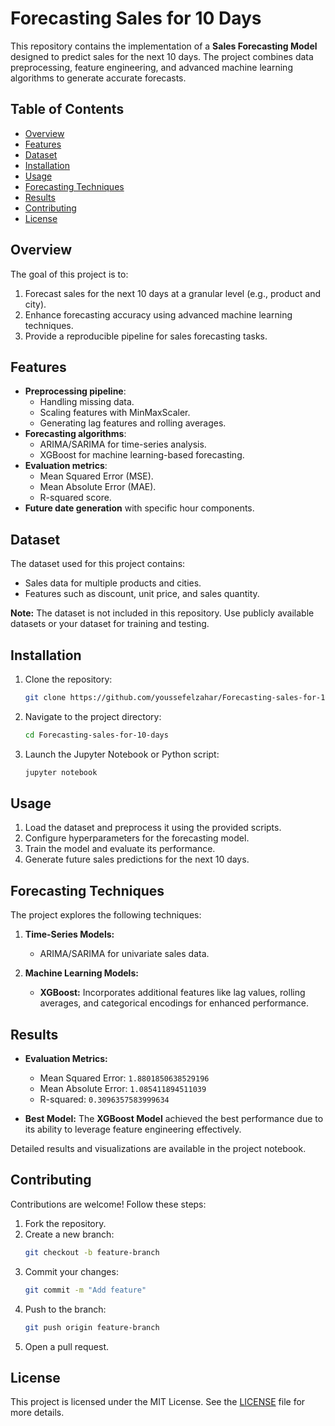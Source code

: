 # Forecasting Sales for 10 Days

This repository contains the implementation of a **Sales Forecasting Model** designed to predict sales for the next 10 days. The project combines data preprocessing, feature engineering, and advanced machine learning algorithms to generate accurate forecasts.

## Table of Contents

- [Overview](#overview)
- [Features](#features)
- [Dataset](#dataset)
- [Installation](#installation)
- [Usage](#usage)
- [Forecasting Techniques](#forecasting-techniques)
- [Results](#results)
- [Contributing](#contributing)
- [License](#license)

## Overview

The goal of this project is to:

1. Forecast sales for the next 10 days at a granular level (e.g., product and city).
2. Enhance forecasting accuracy using advanced machine learning techniques.
3. Provide a reproducible pipeline for sales forecasting tasks.

## Features

- **Preprocessing pipeline**:
  - Handling missing data.
  - Scaling features with MinMaxScaler.
  - Generating lag features and rolling averages.
- **Forecasting algorithms**:
  - ARIMA/SARIMA for time-series analysis.
  - XGBoost for machine learning-based forecasting.
- **Evaluation metrics**:
  - Mean Squared Error (MSE).
  - Mean Absolute Error (MAE).
  - R-squared score.
- **Future date generation** with specific hour components.

## Dataset

The dataset used for this project contains:

- Sales data for multiple products and cities.
- Features such as discount, unit price, and sales quantity.

**Note:** The dataset is not included in this repository. Use publicly available datasets or your dataset for training and testing.

## Installation

1. Clone the repository:
   ```bash
   git clone https://github.com/youssefelzahar/Forecasting-sales-for-10-days.git
   ```

2. Navigate to the project directory:
   ```bash
   cd Forecasting-sales-for-10-days
   ```

3. Launch the Jupyter Notebook or Python script:
   ```bash
   jupyter notebook
   ```

## Usage

1. Load the dataset and preprocess it using the provided scripts.
2. Configure hyperparameters for the forecasting model.
3. Train the model and evaluate its performance.
4. Generate future sales predictions for the next 10 days.

## Forecasting Techniques

The project explores the following techniques:

1. **Time-Series Models:**
   - ARIMA/SARIMA for univariate sales data.

2. **Machine Learning Models:**
   - **XGBoost:** Incorporates additional features like lag values, rolling averages, and categorical encodings for enhanced performance.

## Results

- **Evaluation Metrics:**
  - Mean Squared Error: `1.8801850638529196`
  - Mean Absolute Error: `1.085411894511039`
  - R-squared: `0.3096357583999634`

- **Best Model:**
  The **XGBoost Model** achieved the best performance due to its ability to leverage feature engineering effectively.

Detailed results and visualizations are available in the project notebook.

## Contributing

Contributions are welcome! Follow these steps:

1. Fork the repository.
2. Create a new branch:
   ```bash
   git checkout -b feature-branch
   ```
3. Commit your changes:
   ```bash
   git commit -m "Add feature"
   ```
4. Push to the branch:
   ```bash
   git push origin feature-branch
   ```
5. Open a pull request.

## License

This project is licensed under the MIT License. See the [LICENSE](LICENSE) file for more details.
